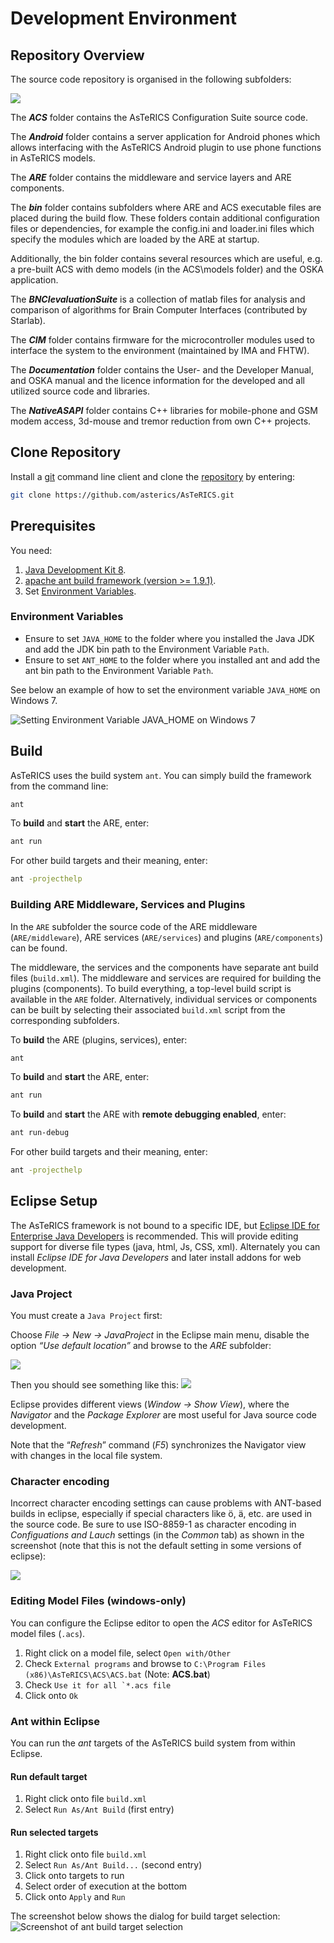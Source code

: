 # Development Environment

## Repository Overview

The source code repository is organised in the following subfolders:

![](./img/DeveloperManual_html_27e824dab978d7f3.png)

The _**ACS**_ folder contains the AsTeRICS Configuration Suite source code.

The _**Android**_ folder contains a server application for Android phones which allows interfacing with the AsTeRICS Android plugin to use phone functions in AsTeRICS models.

The _**ARE**_ folder contains the middleware and service layers and ARE components.

The _**bin**_ folder contains subfolders where ARE and ACS executable files are placed during the build flow. These folders contain additional configuration files or dependencies, for example the config.ini and loader.ini files which specify the modules which are loaded by the ARE at startup.

Additionally, the bin folder contains several resources which are useful, e.g. a pre-built ACS with demo models (in the ACS\\models folder) and the OSKA application.

The _**BNCIevaluationSuite**_ is a collection of matlab files for analysis and comparison of algorithms for Brain Computer Interfaces (contributed by Starlab).

The _**CIM**_ folder contains firmware for the microcontroller modules used to interface the system to the environment (maintained by IMA and FHTW).

The _**Documentation**_ folder contains the User- and the Developer Manual, and OSKA manual and the licence information for the developed and all utilized source code and libraries.

The _**NativeASAPI**_ folder contains C++ libraries for mobile-phone and GSM modem access, 3d-mouse and tremor reduction from own C++ projects.

## Clone Repository

Install a [git](https://git-scm.com/downloads) command line client and clone the [repository](https://github.com/asterics/AsTeRICS.git) by entering:

```bash
git clone https://github.com/asterics/AsTeRICS.git
```

## Prerequisites

You need:

1. [Java Development Kit 8](http://www.oracle.com/technetwork/java/javase/downloads/jdk8-downloads-2133151.html).
2. [apache ant build framework (version >= 1.9.1)](http://ant.apache.org/bindownload.cgi).
3. Set [Environment Variables](#environment-variables).

### Environment Variables

* Ensure to set ```JAVA_HOME``` to the folder where you installed the Java JDK and add the JDK bin path to the  Environment Variable ```Path```.
* Ensure to set ```ANT_HOME``` to the folder where you installed ant and add the ant bin path to the Environment Variable ```Path```.

See below an example of how to set the environment variable ```JAVA_HOME``` on Windows 7.

![Setting Environment Variable JAVA_HOME on Windows 7](./img/DeveloperManual_html_e0e56374eade1421.png)

## Build

AsTeRICS uses the build system ```ant```.
You can simply build the framework from the command line:

```bash
ant
```

To **build** and **start** the ARE, enter:

```bash
ant run
```

For other build targets and their meaning, enter:

```bash
ant -projecthelp
```

### Building ARE Middleware, Services and Plugins

In the ```ARE``` subfolder the source code of the ARE middleware (```ARE/middleware```), ARE services (```ARE/services```) and plugins (```ARE/components```) can be found.

The middleware, the services and the components have separate ant build files (```build.xml```). The middleware and services are required for building the plugins (components). To build everything, a top-level build script is available in the ```ARE``` folder.
Alternatively, individual services or components can be built by selecting their associated ```build.xml``` script from the corresponding subfolders.

To **build** the ARE (plugins, services), enter:
```bash
ant
```

To **build** and **start** the ARE, enter:
```bash
ant run
```

To **build** and **start** the ARE with **remote debugging enabled**, enter:
```bash
ant run-debug
```

For other build targets and their meaning, enter:

```bash
ant -projecthelp
```

## Eclipse Setup

The AsTeRICS framework is not bound to a specific IDE, but [Eclipse IDE for Enterprise Java Developers](https://www.eclipse.org/downloads/packages/) is recommended. This will provide editing support for diverse file types (java, html, Js, CSS, xml). Alternately you can install _Eclipse IDE for Java Developers_ and later install addons for web development.

### Java Project

You must create a ```Java Project``` first:

Choose _File -> New -> JavaProject_ in the Eclipse main menu, disable the option _“Use default location”_ and browse to the _ARE_ subfolder: 

![](./img/DeveloperManual_html_33ee9963708d1fff.png)

Then you should see something like this:
![](./img/DeveloperManual_html_f830b9b181946728.png)

Eclipse provides different views (_Window -> Show View_), where the _Navigator_ and the _Package Explorer_ are most useful for Java source code development.

Note that the “_Refresh_” command (_F5_) synchronizes the Navigator view with changes in the local file system.

### Character encoding

Incorrect character encoding settings can cause problems with ANT-based builds in eclipse, especially if special characters like ö, ä, etc. are used in the source code. Be sure to use ISO-8859-1 as character encoding in _Configuations and Lauch_ settings (in the _Common_ tab) as shown in the screenshot (note that this is not the default setting in some versions of eclipse):

![](./img/DeveloperManual_html_d5be58f6ea0f5f1.png)

### Editing Model Files (windows-only)

You can configure the Eclipse editor to open the _ACS_ editor for AsTeRICS model files (```.acs```).

1. Right click on a model file, select ```Open with/Other```
2. Check ```External programs``` and browse to ```C:\Program Files (x86)\AsTeRICS\ACS\ACS.bat``` (Note: **ACS.bat**)
3. Check ```Use it for all `*.acs file```
4. Click onto ```Ok```

### Ant within Eclipse

You can run the _ant_ targets of the AsTeRICS build system from within Eclipse.

#### Run default target 

1. Right click onto file ```build.xml```
2. Select ```Run As/Ant Build``` (first entry)

#### Run selected targets

1. Right click onto file ```build.xml```
2. Select ```Run As/Ant Build...``` (second entry)
3. Click onto targets to run
4. Select order of execution at the bottom
5. Click onto ```Apply``` and ```Run```

The screenshot below shows the dialog for build target selection:
![Screenshot of ant build target selection](./img/eclipse-ant-buildtarget.png)
